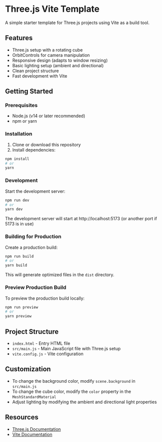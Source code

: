 # Three.js Vite Template

A simple starter template for Three.js projects using Vite as a build tool.

## Features

- Three.js setup with a rotating cube
- OrbitControls for camera manipulation
- Responsive design (adapts to window resizing)
- Basic lighting setup (ambient and directional)
- Clean project structure
- Fast development with Vite

## Getting Started

### Prerequisites

- Node.js (v14 or later recommended)
- npm or yarn

### Installation

1. Clone or download this repository
2. Install dependencies:

```bash
npm install
# or
yarn
```

### Development

Start the development server:

```bash
npm run dev
# or
yarn dev
```

The development server will start at http://localhost:5173 (or another port if 5173 is in use)

### Building for Production

Create a production build:

```bash
npm run build
# or
yarn build
```

This will generate optimized files in the `dist` directory.

### Preview Production Build

To preview the production build locally:

```bash
npm run preview
# or
yarn preview
```

## Project Structure

- `index.html` - Entry HTML file
- `src/main.js` - Main JavaScript file with Three.js setup
- `vite.config.js` - Vite configuration

## Customization

- To change the background color, modify `scene.background` in `src/main.js`
- To change the cube color, modify the `color` property in the `MeshStandardMaterial`
- Adjust lighting by modifying the ambient and directional light properties

## Resources

- [Three.js Documentation](https://threejs.org/docs/)
- [Vite Documentation](https://vitejs.dev/guide/) 